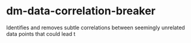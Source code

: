# dm-data-correlation-breaker
Identifies and removes subtle correlations between seemingly unrelated data points that could lead t
